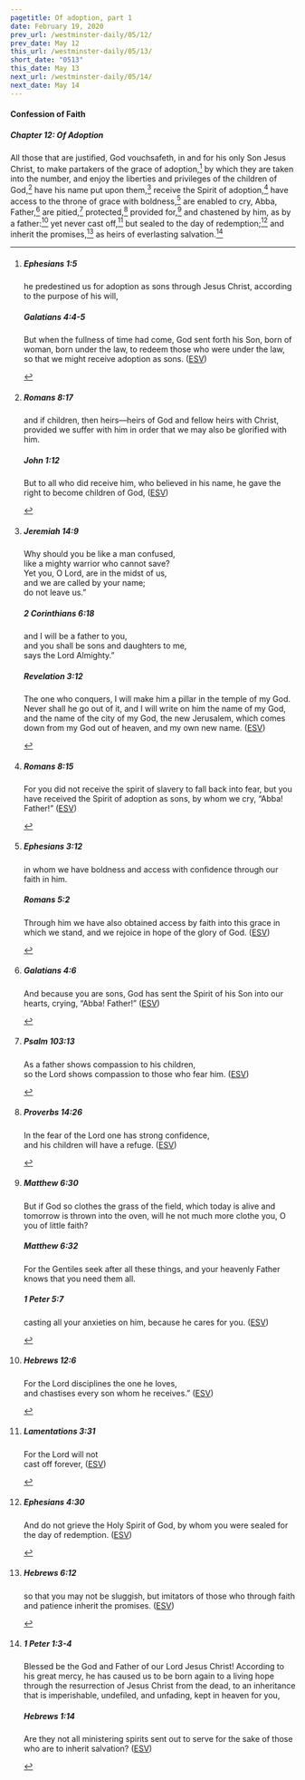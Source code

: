 ```yaml
---
pagetitle: Of adoption, part 1
date: February 19, 2020
prev_url: /westminster-daily/05/12/
prev_date: May 12
this_url: /westminster-daily/05/13/
short_date: "0513"
this_date: May 13
next_url: /westminster-daily/05/14/
next_date: May 14
---
```


#### Confession of Faith

##### Chapter 12: Of Adoption

All those that are justified, God vouchsafeth, in and for his only Son Jesus Christ, to make partakers of the grace of adoption,[^fnref:wcf1] by which they are taken into the number, and enjoy the liberties and privileges of the children of God,[^fnref:wcf2] have his name put upon them,[^fnref:wcf3] receive the Spirit of adoption,[^fnref:wcf4] have access to the throne of grace with boldness,[^fnref:wcf5] are enabled to cry, Abba, Father,[^fnref:wcf6] are pitied,[^fnref:wcf7] protected,[^fnref:wcf8] provided for,[^fnref:wcf9] and chastened by him, as by a father:[^fnref:wcf10] yet never cast off,[^fnref:wcf11] but sealed to the day of redemption;[^fnref:wcf12] and inherit the promises,[^fnref:wcf13] as heirs of everlasting salvation.[^fnref:wcf14]

[^fnref:wcf1]: <div class="esv"><h5>Ephesians 1:5</h5> <div class="esv-text"><p id="p49001005.01-1">he predestined us for adoption as sons through Jesus Christ, according to the purpose of his will,</p> </div><h5>Galatians 4:4-5</h5> <div class="esv-text"><p id="p48004004.01-2">But when the fullness of time had come, God sent forth his Son, born of woman, born under the law, to redeem those who were under the law, so that we might receive adoption as sons.  (<a href="http://www.esv.org" class="copyright">ESV</a>)</p> </div> </div>

[^fnref:wcf2]: <div class="esv"><h5>Romans 8:17</h5> <div class="esv-text"><p id="p45008017.01-1">and if children, then heirs&#8212;heirs of God and fellow heirs with Christ, provided we suffer with him in order that we may also be glorified with him.</p> </div><h5>John 1:12</h5> <div class="esv-text"><p id="p43001012.01-2">But to all who did receive him, who believed in his name, he gave the right to become children of God,  (<a href="http://www.esv.org" class="copyright">ESV</a>)</p> </div> </div>

[^fnref:wcf3]: <div class="esv"><h5>Jeremiah 14:9</h5> <div class="esv-text"><div class="block-indent"> <p class="line-group" id="p24014009.01-1">Why should you be like a man confused,<br /> <span class="indent"></span>like a mighty warrior who cannot save?<br /> Yet you, O <span class="small-caps">Lord</span>, are in the midst of us,<br /> <span class="indent"></span>and we are called by your name;<br /> <span class="indent"></span>do not leave us.&#8221;</p> </div> </div><h5>2 Corinthians 6:18</h5> <div class="esv-text"><div class="block-indent"> <p class="line-group" id="p47006018.01-2">and I will be a father to you,<br /> <span class="indent"></span>and you shall be sons and daughters to me,<br /> says the Lord Almighty.&#8221;</p> </div> </div><h5>Revelation 3:12</h5> <div class="esv-text"><p id="p66003012.01-3"><span class="woc">The one who conquers, I will make him a pillar in the temple of my God. Never shall he go out of it, and I will write on him the name of my God, and the name of the city of my God, the new Jerusalem, which comes down from my God out of heaven, and my own new name.</span>  (<a href="http://www.esv.org" class="copyright">ESV</a>)</p> </div> </div>

[^fnref:wcf4]: <div class="esv"><h5>Romans 8:15</h5> <div class="esv-text"><p id="p45008015.01-1">For you did not receive the spirit of slavery to fall back into fear, but you have received the Spirit of adoption as sons, by whom we cry, &#8220;Abba! Father!&#8221;  (<a href="http://www.esv.org" class="copyright">ESV</a>)</p> </div> </div>

[^fnref:wcf5]: <div class="esv"><h5>Ephesians 3:12</h5> <div class="esv-text"><p id="p49003012.01-1">in whom we have boldness and access with confidence through our faith in him.</p> </div><h5>Romans 5:2</h5> <div class="esv-text"><p id="p45005002.01-2">Through him we have also obtained access by faith into this grace in which we stand, and we rejoice in hope of the glory of God.  (<a href="http://www.esv.org" class="copyright">ESV</a>)</p> </div> </div>

[^fnref:wcf6]: <div class="esv"><h5>Galatians 4:6</h5> <div class="esv-text"><p id="p48004006.01-1">And because you are sons, God has sent the Spirit of his Son into our hearts, crying, &#8220;Abba! Father!&#8221;  (<a href="http://www.esv.org" class="copyright">ESV</a>)</p> </div> </div>

[^fnref:wcf7]: <div class="esv"><h5>Psalm 103:13</h5> <div class="esv-text"><div class="block-indent"> <p class="line-group" id="p19103013.01-1">As a father shows compassion to his children,<br /> <span class="indent"></span>so the <span class="small-caps">Lord</span> shows compassion to those who fear him.  (<a href="http://www.esv.org" class="copyright">ESV</a>)</p> </div> </div> </div>

[^fnref:wcf8]: <div class="esv"><h5>Proverbs 14:26</h5> <div class="esv-text"><div class="block-indent"> <p class="line-group" id="p20014026.01-1">In the fear of the <span class="small-caps">Lord</span> one has strong confidence,<br /> <span class="indent"></span>and his children will have a refuge.  (<a href="http://www.esv.org" class="copyright">ESV</a>)</p> </div> </div> </div>

[^fnref:wcf9]: <div class="esv"><h5>Matthew 6:30</h5> <div class="esv-text"><p id="p40006030.01-1"><span class="woc">But if God so clothes the grass of the field, which today is alive and tomorrow is thrown into the oven, will he not much more clothe you, O you of little faith?</span></p> </div><h5>Matthew 6:32</h5> <div class="esv-text"><p id="p40006032.01-2"><span class="woc">For the Gentiles seek after all these things, and your heavenly Father knows that you need them all.</span></p> </div><h5>1 Peter 5:7</h5> <div class="esv-text"><p id="p60005007.01-3">casting all your anxieties on him, because he cares for you.  (<a href="http://www.esv.org" class="copyright">ESV</a>)</p> </div> </div>

[^fnref:wcf10]: <div class="esv"><h5>Hebrews 12:6</h5> <div class="esv-text"><div class="block-indent"> <p class="line-group" id="p58012006.01-1">For the Lord disciplines the one he loves,<br /> <span class="indent"></span>and chastises every son whom he receives.&#8221;  (<a href="http://www.esv.org" class="copyright">ESV</a>)</p> </div> </div> </div>

[^fnref:wcf11]: <div class="esv"><h5>Lamentations 3:31</h5> <div class="esv-text"><div class="block-indent"> <p class="line-group" id="p25003031.01-1">For the Lord will not<br /> <span class="indent"></span>cast off forever,  (<a href="http://www.esv.org" class="copyright">ESV</a>)</p> </div> </div> </div>

[^fnref:wcf12]: <div class="esv"><h5>Ephesians 4:30</h5> <div class="esv-text"><p id="p49004030.01-1">And do not grieve the Holy Spirit of God, by whom you were sealed for the day of redemption.  (<a href="http://www.esv.org" class="copyright">ESV</a>)</p> </div> </div>

[^fnref:wcf13]: <div class="esv"><h5>Hebrews 6:12</h5> <div class="esv-text"><p id="p58006012.01-1">so that you may not be sluggish, but imitators of those who through faith and patience inherit the promises.  (<a href="http://www.esv.org" class="copyright">ESV</a>)</p> </div> </div>

[^fnref:wcf14]: <div class="esv"><h5>1 Peter 1:3-4</h5> <div class="esv-text"> <p id="p60001003.07-1">Blessed be the God and Father of our Lord Jesus Christ! According to his great mercy, he has caused us to be born again to a living hope through the resurrection of Jesus Christ from the dead, to an inheritance that is imperishable, undefiled, and unfading, kept in heaven for you,</p> </div><h5>Hebrews 1:14</h5> <div class="esv-text"><p class="same-paragraph" id="p58001014.01-2">Are they not all ministering spirits sent out to serve for the sake of those who are to inherit salvation?  (<a href="http://www.esv.org" class="copyright">ESV</a>)</p> </div> </div>

